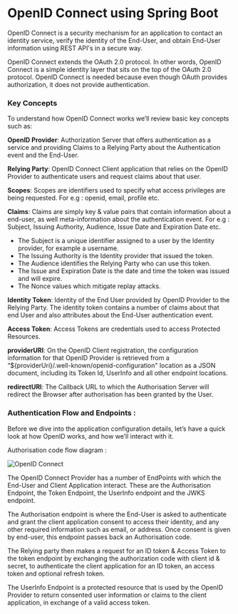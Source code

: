 # OpenID Connect using Spring Boot

OpenID Connect is a security mechanism for an application to contact an identity service, verify the identity of the End-User, and obtain End-User information using REST API's in a secure way.

OpenID Connect extends the OAuth 2.0 protocol. In other words, OpenID Connect is a simple identity layer that sits on the top of the OAuth 2.0 protocol. OpenID Connect is needed because even though OAuth provides authorization, it does not provide authentication.

### Key Concepts

To understand how OpenID Connect works we’ll review basic key concepts such as:

**OpenID Provider**: Authorization Server that offers authentication as a service and providing Claims to a Relying Party about the Authentication event and the End-User.

**Relying Party**: OpenID Connect Client application that relies on the OpenID Provider to authenticate users and request claims about that user.

**Scopes**: Scopes are identifiers used to specify what access privileges are being requested. For e.g : openid, email, profile etc.

**Claims**: Claims are simply key & value pairs that contain information about a end-user, as well meta-information about the authentication event. For e.g : Subject, Issuing Authority, Audience, Issue Date and Expiration Date etc.

- The Subject is a unique identifier assigned to a user by the Identity provider, for example a username.
- The Issuing Authority is the Identity provider that issued the token.
- The Audience identifies the Relying Party who can use this token.
- The Issue and Expiration Date is the date and time the token was issued and will expire.
- The Nonce values which mitigate replay attacks.

**Identity Token**:  Identity of the End User provided by OpenID Provider to the Relying Party. The identity token contains a number of claims about that end User and also attributes about the End-User authentication event.

**Access Token**:  Access Tokens are credentials used to access Protected Resources.

**providerURI**: On the OpenID Client registration, the configuration information for that OpenID Provider is retrieved from a “${providerUri}/.well-known/openid-configuration" location as a JSON document, including its Token Id, UserInfo and all other endpoint locations.

**redirectURI**: The Callback URL to which the Authorisation Server will redirect the Browser after authorisation has been granted by the User.

### Authentication Flow and Endpoints :
Before we dive into the application configuration details, let’s have a quick look at how OpenID works, and how we’ll interact with it.

Authorisation code flow diagram :

![OpenID Connect](https://user-images.githubusercontent.com/1628394/92103236-f446ec00-eddf-11ea-96ce-c9cd68057cbd.png)

The OpenID Connect Provider has a number of EndPoints with which the End-User and Client Application interact. These are the Authorisation Endpoint, the Token Endpoint, the UserInfo endpoint and the JWKS endpoint.

The Authorisation endpoint is where the End-User is asked to authenticate and grant the client application consent to access their identity, and any other required information such as email, or address. Once consent is given by end-user, this endpoint passes back an Authorisation code.

The Relying party then makes a request for an ID token & Access Token to the token endpoint by exchanging the authorization code with client id & secret, to authenticate the client application for an ID token, an access token and optional refresh token.
             
The UserInfo Endpoint is a protected resource that is used by the OpenID Provider to return consented user information or claims to the client application, in exchange of a valid access token.

